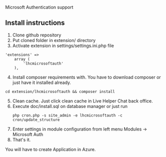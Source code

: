 Microsoft Authentication support

## Install instructions

1. Clone github repository
2. Put cloned folder in extension/ directory
3. Activate extension in settings/settings.ini.php file
```
'extensions' => 
    array (          
        'lhcmicrosoftauth'
    ),
```
4. Install composer requirements with. You have to download composer or just have it installed already.
``` 
cd extension/lhcmicrosoftauth && composer install
```
5. Clean cache. Just click clean cache in Live Helper Chat back office.
6. Execute doc/install.sql on database manager or just run
    ```
    php cron.php -s site_admin -e lhcmicrosoftauth -c cron/update_structure
    ```
9. Enter settings in module configuration from left menu Modules -> Microsoft Auth
10. That's it.

You will have to create Application in Azure.

